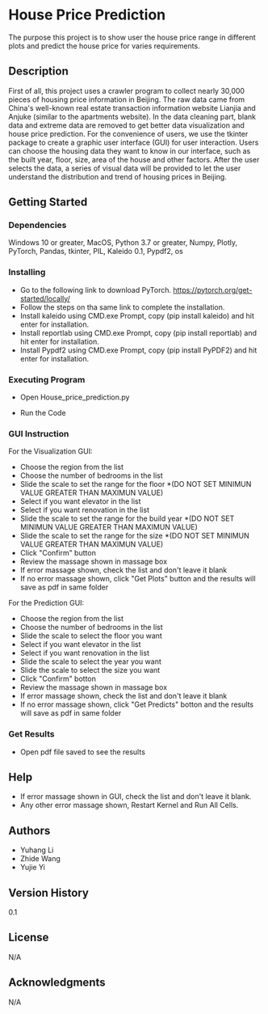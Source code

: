 # House Price Prediction

The purpose this project is to show user the house price range in different plots and predict the house price for varies requirements.


## Description

First of all, this project uses a crawler program to collect nearly 30,000 pieces of housing price information in Beijing. 
The raw data came from China's well-known real estate transaction information website Lianjia and Anjuke (similar to the apartments website). 
In the data cleaning part, blank data and extreme data are removed to get better data visualization and house price prediction.
For the convenience of users, we use the tkinter package to create a graphic user interface (GUI) for user interaction. 
Users can choose the housing data they want to know in our interface, such as the built year, floor, size, area of the house and other factors. 
After the user selects the data, a series of visual data will be provided to let the user understand the distribution and trend of housing prices in Beijing.


## Getting Started

### Dependencies

Windows 10 or greater, MacOS, Python 3.7 or greater, Numpy, Plotly, PyTorch, Pandas, tkinter, PIL, Kaleido 0.1, Pypdf2, os

### Installing

* Go to the following link to download PyTorch.
  https://pytorch.org/get-started/locally/
* Follow the steps on tha same link to complete the installation.
* Install kaleido using CMD.exe Prompt, copy (pip install kaleido) and hit enter for installation. 
* Install reportlab using CMD.exe Prompt, copy (pip install reportlab) and hit enter for installation.
* Install Pypdf2 using CMD.exe Prompt, copy (pip install PyPDF2) and hit enter for installation.

### Executing Program

* Open House_price_prediction.py

* Run the Code


### GUI Instruction

For the Visualization GUI:

* Choose the region from the list
* Choose the number of bedrooms in the list
* Slide the scale to set the range for the floor *(DO NOT SET MINIMUN VALUE GREATER THAN MAXIMUN VALUE)
* Select if you want elevator in the list
* Select if you want renovation in the list
* Slide the scale to set the range for the build year *(DO NOT SET MINIMUN VALUE GREATER THAN MAXIMUN VALUE)
* Slide the scale to set the range for the size *(DO NOT SET MINIMUN VALUE GREATER THAN MAXIMUN VALUE)
* Click "Confirm" button   
* Review the massage shown in massage box 
* If error massage shown, check the list and don't leave it blank
* If no error massage shown, click "Get Plots" button and the results will save as pdf in same folder


For the Prediction GUI:

* Choose the region from the list
* Choose the number of bedrooms in the list
* Slide the scale to select the floor you want
* Select if you want elevator in the list
* Select if you want renovation in the list
* Slide the scale to select the year you want
* Slide the scale to select the size you want
* Click "Confirm" botton   
* Review the massage shown in massage box 
* If error massage shown, check the list and don't leave it blank
* If no error massage shown, click "Get Predicts" botton and the results will save as pdf in same folder

### Get Results
* Open pdf file saved to see the results

## Help
* If error massage shown in GUI, check the list and don't leave it blank.
* Any other error massage shown, Restart Kernel and Run All Cells.

## Authors

* Yuhang Li
* Zhide Wang
* Yujie Yi


## Version History

0.1


## License

N/A


## Acknowledgments

N/A
